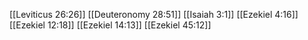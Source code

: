 [[Leviticus 26:26]]
[[Deuteronomy 28:51]]
[[Isaiah 3:1]]
[[Ezekiel 4:16]]
[[Ezekiel 12:18]]
[[Ezekiel 14:13]]
[[Ezekiel 45:12]]
